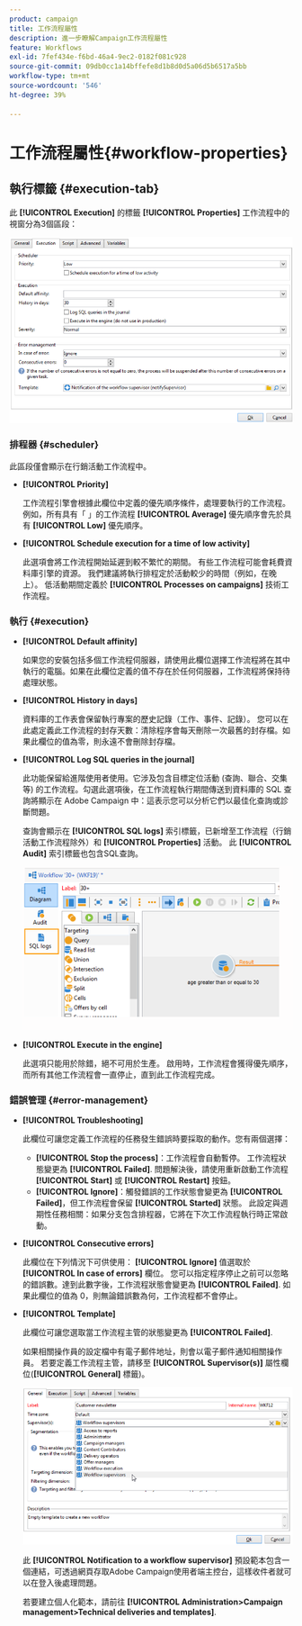 ```yaml
---
product: campaign
title: 工作流程屬性
description: 進一步瞭解Campaign工作流程屬性
feature: Workflows
exl-id: 7fef434e-f6bd-46a4-9ec2-0182f081c928
source-git-commit: 09db0cc1a14bffefe8d1b8d0d5a06d5b6517a5bb
workflow-type: tm+mt
source-wordcount: '546'
ht-degree: 39%

---
```


# 工作流程屬性{#workflow-properties}



## 執行標籤 {#execution-tab}

此 **[!UICONTROL Execution]** 的標籤 **[!UICONTROL Properties]** 工作流程中的視窗分為3個區段：

![](assets/wf_execution_tab.png)

### 排程器 {#scheduler}

此區段僅會顯示在行銷活動工作流程中。

* **[!UICONTROL Priority]**

  工作流程引擎會根據此欄位中定義的優先順序條件，處理要執行的工作流程。 例如，所有具有「 」的工作流程 **[!UICONTROL Average]** 優先順序會先於具有 **[!UICONTROL Low]** 優先順序。

* **[!UICONTROL Schedule execution for a time of low activity]**

  此選項會將工作流程開始延遲到較不繁忙的期間。 有些工作流程可能會耗費資料庫引擎的資源。 我們建議將執行排程定於活動較少的時間（例如，在晚上）。 低活動期間定義於 **[!UICONTROL Processes on campaigns]** 技術工作流程。

### 執行 {#execution}

* **[!UICONTROL Default affinity]**

  如果您的安裝包括多個工作流程伺服器，請使用此欄位選擇工作流程將在其中執行的電腦。如果在此欄位定義的值不存在於任何伺服器，工作流程將保持待處理狀態。

* **[!UICONTROL History in days]**

  資料庫的工作表會保留執行專案的歷史記錄（工作、事件、記錄）。 您可以在此處定義此工作流程的封存天數：清除程序會每天刪除一次最舊的封存檔。如果此欄位的值為零，則永遠不會刪除封存檔。

* **[!UICONTROL Log SQL queries in the journal]**

  此功能保留給進階使用者使用。它涉及包含目標定位活動 (查詢、聯合、交集等) 的工作流程。勾選此選項後，在工作流程執行期間傳送到資料庫的 SQL 查詢將顯示在 Adobe Campaign 中：這表示您可以分析它們以最佳化查詢或診斷問題。

  查詢會顯示在 **[!UICONTROL SQL logs]** 索引標籤，已新增至工作流程（行銷活動工作流程除外）和 **[!UICONTROL Properties]** 活動。 此 **[!UICONTROL Audit]** 索引標籤也包含SQL查詢。

  ![](assets/wf_tab_log_sql.png)

* **[!UICONTROL Execute in the engine]**

  此選項只能用於除錯，絕不可用於生產。 啟用時，工作流程會獲得優先順序，而所有其他工作流程會一直停止，直到此工作流程完成。

### 錯誤管理 {#error-management}

* **[!UICONTROL Troubleshooting]**

  此欄位可讓您定義工作流程的任務發生錯誤時要採取的動作。您有兩個選擇：

   * **[!UICONTROL Stop the process]**：工作流程會自動暫停。 工作流程狀態變更為 **[!UICONTROL Failed]**. 問題解決後，請使用重新啟動工作流程 **[!UICONTROL Start]** 或 **[!UICONTROL Restart]** 按鈕。
   * **[!UICONTROL Ignore]**：觸發錯誤的工作狀態會變更為 **[!UICONTROL Failed]**，但工作流程會保留 **[!UICONTROL Started]** 狀態。 此設定與週期性任務相關：如果分支包含排程器，它將在下次工作流程執行時正常啟動。

* **[!UICONTROL Consecutive errors]**

  此欄位在下列情況下可供使用： **[!UICONTROL Ignore]** 值選取於 **[!UICONTROL In case of errors]** 欄位。 您可以指定程序停止之前可以忽略的錯誤數。達到此數字後，工作流程狀態會變更為 **[!UICONTROL Failed]**. 如果此欄位的值為 0，則無論錯誤數為何，工作流程都不會停止。

* **[!UICONTROL Template]**

  此欄位可讓您選取當工作流程主管的狀態變更為 **[!UICONTROL Failed]**.

  如果相關操作員的設定檔中有電子郵件地址，則會以電子郵件通知相關操作員。 若要定義工作流程主管，請移至 **[!UICONTROL Supervisor(s)]** 屬性欄位(**[!UICONTROL General]** 標籤)。

  ![](assets/wf-properties_select-supervisors.png)

  此 **[!UICONTROL Notification to a workflow supervisor]** 預設範本包含一個連結，可透過網頁存取Adobe Campaign使用者端主控台，這樣收件者就可以在登入後處理問題。

  若要建立個人化範本，請前往 **[!UICONTROL Administration>Campaign management>Technical deliveries and templates]**.
